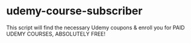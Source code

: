 # udemy-course-subscriber
 This script will find the necessary Udemy coupons &amp; enroll you for PAID UDEMY COURSES, ABSOLUTELY FREE!
